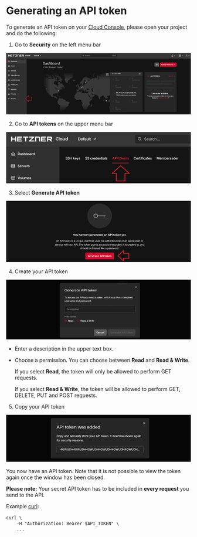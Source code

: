 # Generating an API token

To generate an API token on your [Cloud Console](https://console.hetzner.cloud/), please open your project and do the following:

1. Go to **Security** on the left menu bar

![security](img/dashboard.security.en.png)

2. Go to **API tokens** on the upper menu bar

![API token menu](img/api-tokens.png)

3. Select **Generate API token**

![generate API token](img/select-generate-token.png)

4. Create your API token

![generate API token](img/generate-api-token.png)

- Enter a description in the upper text box.

- Choose a permission. You can choose between **Read** and **Read & Write**.

  If you select **Read**, the token will only be allowed to perform GET requests.

  If you select **Read & Write**, the token will be allowed to perform GET, DELETE, PUT and POST requests.

5. Copy your API token

![copy API token](img/copy-api-token.png)

You now have an API token. Note that it is not possible to view the token again once the window has been closed.

**Please note:** Your secret API token has to be included in **every request** you send to the API.

Example [curl](https://curl.se/):

```
curl \
	-H "Authorization: Bearer $API_TOKEN" \
    ...
```
